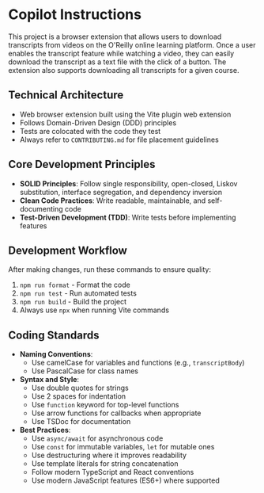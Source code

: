 # Copilot Instructions

This project is a browser extension that allows users to download transcripts from videos on the O'Reilly online learning platform. Once a user enables the transcript feature while watching a video, they can easily download the transcript as a text file with the click of a button. The extension also supports downloading all transcripts for a given course.

## Technical Architecture

- Web browser extension built using the Vite plugin web extension
- Follows Domain-Driven Design (DDD) principles
- Tests are colocated with the code they test
- Always refer to `CONTRIBUTING.md` for file placement guidelines

## Core Development Principles

- **SOLID Principles**: Follow single responsibility, open-closed, Liskov substitution, interface segregation, and dependency inversion
- **Clean Code Practices**: Write readable, maintainable, and self-documenting code
- **Test-Driven Development (TDD)**: Write tests before implementing features

## Development Workflow

After making changes, run these commands to ensure quality:

1. `npm run format` - Format the code
2. `npm run test` - Run automated tests
3. `npm run build` - Build the project
4. Always use `npx` when running Vite commands

## Coding Standards

- **Naming Conventions**:
  - Use camelCase for variables and functions (e.g., `transcriptBody`)
  - Use PascalCase for class names
- **Syntax and Style**:
  - Use double quotes for strings
  - Use 2 spaces for indentation
  - Use `function` keyword for top-level functions
  - Use arrow functions for callbacks when appropriate
  - Use TSDoc for documentation
- **Best Practices**:
  - Use `async/await` for asynchronous code
  - Use `const` for immutable variables, `let` for mutable ones
  - Use destructuring where it improves readability
  - Use template literals for string concatenation
  - Follow modern TypeScript and React conventions
  - Use modern JavaScript features (ES6+) where supported
